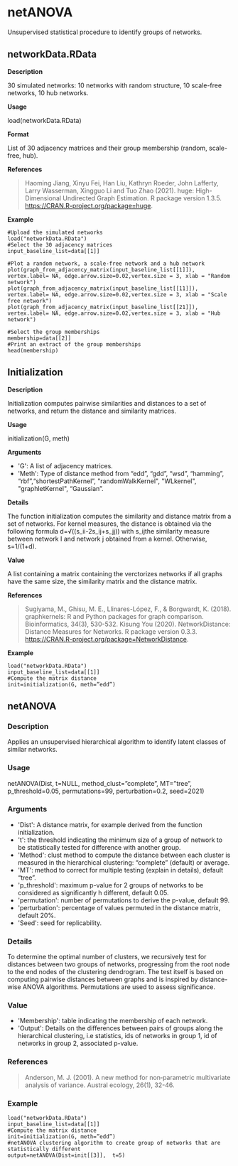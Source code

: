 # netANOVA
Unsupervised statistical procedure to identify groups of networks.

## networkData.RData
**Description**

30 simulated networks: 10 networks with random structure, 10 scale-free networks, 10 hub networks.

**Usage**

load(networkData.RData)

**Format**

List of 30 adjacency matrices and their group membership (random, scale-free, hub).

**References**

> Haoming Jiang, Xinyu Fei, Han Liu, Kathryn Roeder, John Lafferty, Larry Wasserman, Xingguo Li and Tuo Zhao (2021). huge: High-Dimensional Undirected Graph Estimation. R package version 1.3.5. https://CRAN.R-project.org/package=huge.

**Example**
```
#Upload the simulated networks
load("networkData.RData")
#Select the 30 adjacency matrices
input_baseline_list=data[[1]]

#Plot a random network, a scale-free network and a hub network
plot(graph_from_adjacency_matrix(input_baseline_list[[1]]), vertex.label= NA, edge.arrow.size=0.02,vertex.size = 3, xlab = "Random network")
plot(graph_from_adjacency_matrix(input_baseline_list[[11]]), vertex.label= NA, edge.arrow.size=0.02,vertex.size = 3, xlab = "Scale free network")
plot(graph_from_adjacency_matrix(input_baseline_list[[21]]), vertex.label= NA, edge.arrow.size=0.02,vertex.size = 3, xlab = "Hub network")

#Select the group memberships
membership=data[[2]]
#Print an extract of the group memberships
head(membership)
```

## Initialization
**Description**

Initialization computes pairwise similarities and distances to a set of networks, and return the distance and similarity matrices.

**Usage**

initialization(G, meth)

**Arguments**

- 'G':		A list of adjacency matrices.
- 'Meth': 		Type of distance method from “edd”, “gdd”, “wsd”, “hamming”, “rbf”,“shortestPathKernel”, "randomWalkKernel", "WLkernel", "graphletKernel", “Gaussian”.

**Details**

The function initialization computes the similarity and distance matrix from a set of networks. For kernel measures, the distance is obtained via the following formula d=√((s_ii-2s_ij+s_jj))  with s_ijthe similarity measure between network I and network j obtained from a kernel. Otherwise, s=1/(1+d).

**Value**

A list containing a matrix containing the verctorizes networks if all graphs have the same size, the similarity matrix and the distance matrix.

**References**
> Sugiyama, M., Ghisu, M. E., Llinares-López, F., & Borgwardt, K. (2018). graphkernels: R and Python packages for graph comparison. Bioinformatics, 34(3), 530-532.
Kisung You (2020). NetworkDistance: Distance Measures for Networks. R package version 0.3.3. https://CRAN.R-project.org/package=NetworkDistance.

**Example**
```
load("networkData.RData")
input_baseline_list=data[[1]]
#Compute the matrix distance
init=initialization(G, meth=”edd”)
```

## netANOVA
### Description

Applies an unsupervised hierarchical algorithm to identify latent classes of similar networks.

### Usage

netANOVA(Dist, t=NULL, method_clust=”complete”, MT=”tree”, p_threshold=0.05, permutations=99, perturbation=0.2, seed=2021)

### Arguments

- 'Dist':		A distance matrix, for example derived from the function initialization.
- 't':		the threshold indicating the minimum size of a group of network to be statistically tested for difference with another group.
- 'Method': clust	method to compute the distance between each cluster is measured in the hierarchical clustering: “complete” (default) or average.
- 'MT':		method to correct for multiple testing (explain in details), default “tree”.
- 'p_threshold':	maximum p-value for 2 groups of networks to be considered as significantly h different, default 0.05.
- 'permutation':	number of permutations to derive the p-value, default 99.
- 'perturbation':	percentage of values permuted in the distance matrix, default 20%.
- 'Seed':		seed for replicability.

### Details

To determine the optimal number of clusters, we recursively test for distances between two groups of networks, progressing from the root node to the end nodes of the clustering dendrogram. The test itself is based on computing pairwise distances between graphs and is inspired by distance-wise ANOVA algorithms. Permutations are used to assess significance.

### Value

- 'Membership': 	table indicating the membership of each network.
- 'Output':		Details on the differences between pairs of groups along the hierarchical clustering, i.e statistics, ids of networks in group 1, id of networks in group 2, associated p-value.

### References
> Anderson, M. J. (2001). A new method for non‐parametric multivariate analysis of variance. Austral ecology, 26(1), 32-46.

### Example
```
load("networkData.RData")
input_baseline_list=data[[1]]
#Compute the matrix distance
init=initialization(G, meth=”edd”)
#netANOVA clustering algorithm to create group of networks that are statistically different
output=netANOVA(Dist=init[[3]],  t=5)
```

